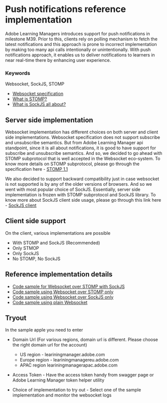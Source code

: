 # Push notifications reference implementation
Adobe Learning Managers introduces support for push notifications in milestone M39. Prior to this, clients rely on polling mechanism to fetch the latest notifications and this approach is prone to incorrect implementation by making too many api calls intentionally or unintentionally. With push notifications approach, it enables us to deliver notifications to learners in near real-time there by enhancing user experience.

### Keywords
Websocket, SockJS, STOMP
- [Websocket specification](https://datatracker.ietf.org/doc/html/rfc6455)
- [What is STOMP?](https://stomp.github.io/stomp-specification-1.1.html)
- [What is SockJS all about?](https://github.com/sockjs/sockjs-client)

## Server side implementation
Websocket implementation has different choices on both server and client side implementations. Websocket specification does not support subscribe and unsubscribe semantics. But from Adobe Learning Manager api standpoint, since it is all about notifications, it is good to have support for subscribe and unsubscribe semantics. And so, we decided to go ahead with STOMP subprotocol that is well accepted in the Websocket eco-system. To know more details on STOMP subprotocol, please go through the specification here - [STOMP 1.1](https://stomp.github.io/stomp-specification-1.1.html)

We also decided to support backward compatibility just in case websocket is not supported is by any of the older versions of browsers. And so we went with most popular choice of SockJS. Essentially, server side implementation is frozen with STOMP subprotocol and SockJS library. To know more about SockJS client side usage, please go through this link here - [SockJS client](https://github.com/sockjs/sockjs-client)

## Client side support
On the client, various implementations are possible
- With STOMP and SockJS (Recommended) 
- Only STMOP
- Only SockJS
- No STOMP, No SockJS

## Reference implementation details
- [Code sample for Websocket over STOMP with SockJS](/websocketclient/stompsockjsimpl.js)
- [Code sample using Websocket over STOMP only](/websocketclient/stompsimpleimpl.js)
- [Code sample using Websocket over SockJS only](/websocketclient/sockjsimpl.js)
- [Code sample using plain Websocket](/websocketclient/plainwebsocketimpl.js)

## Tryout
In the sample apple you need to enter

- Domain Url (For various regions, domain url is different. Please choose the right domain url for the account)
  - US region - leariningmanager.adobe.com
  - Europe region - leariningmanagereu.adobe.com
  - APAC region leariningmanagerapac.adobe.com

- Access Token - Have the access token handy from swagger page or Adobe Learning Manager token helper utility

- Choice of implementation to try out - Select one of the sample implementation and monitor the websocket logs


